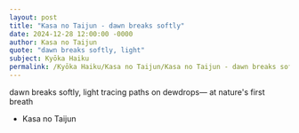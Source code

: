 ```yaml
---
layout: post
title: "Kasa no Taijun - dawn breaks softly"
date: 2024-12-28 12:00:00 -0000
author: Kasa no Taijun
quote: "dawn breaks softly, light"
subject: Kyōka Haiku
permalink: /Kyōka Haiku/Kasa no Taijun/Kasa no Taijun - dawn breaks softly
---
```


dawn breaks softly, light
tracing paths on dewdrops—
at nature's first breath

- Kasa no Taijun
